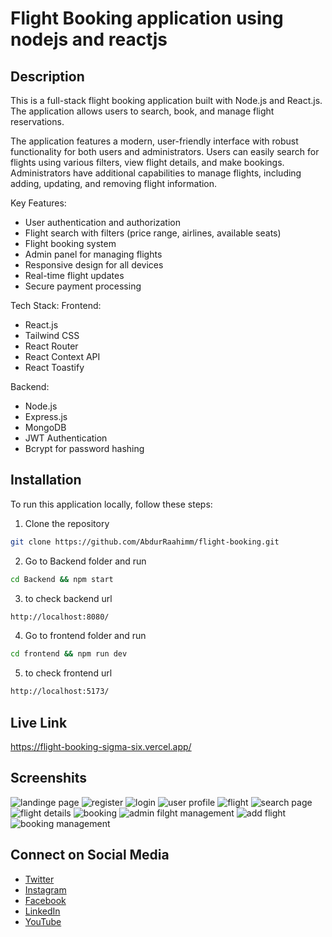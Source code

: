 # Flight Booking application using nodejs and reactjs

## Description
This is a full-stack flight booking application built with Node.js and React.js. The application allows users to search, book, and manage flight reservations.

The application features a modern, user-friendly interface with robust functionality for both users and administrators. Users can easily search for flights using various filters, view flight details, and make bookings. Administrators have additional capabilities to manage flights, including adding, updating, and removing flight information.


Key Features:
- User authentication and authorization
- Flight search with filters (price range, airlines, available seats)
- Flight booking system
- Admin panel for managing flights
- Responsive design for all devices
- Real-time flight updates
- Secure payment processing

Tech Stack:
Frontend:
- React.js
- Tailwind CSS
- React Router
- React Context API
- React Toastify

Backend:
- Node.js
- Express.js
- MongoDB
- JWT Authentication
- Bcrypt for password hashing



## Installation
To run this application locally, follow these steps:

1. Clone the repository
```bash
git clone https://github.com/AbdurRaahimm/flight-booking.git
```
2. Go to Backend folder and run
```bash
cd Backend && npm start
```
3. to check backend url 
```bash
http://localhost:8080/
```
4. Go to frontend folder and run
```bash
cd frontend && npm run dev
```
5. to check frontend url 
```bash
http://localhost:5173/
```

## Live Link
https://flight-booking-sigma-six.vercel.app/

## Screenshits
![landinge page](./images/image.png)
![register](./images/image-6.png)
![login](./images/image-7.png)
![user profile](./images/image-8.png)
![flight](./images/image-1.png)
![search page](./images/image-5.png)
![flight details](./images/image-2.png)
![booking](./images/image-3.png)
![admin filght management](./images/image-4.png)
![add flight](./images/image-9.png)
![booking management](./images/image-10.png)


## Connect on Social Media
- [Twitter](https://twitter.com/AbdurRahim4G)
- [Instagram](https://www.instagram.com/abdurrahim4g/)
- [Facebook](https://www.facebook.com/Rahim72446)
- [LinkedIn](https://www.linkedin.com/in/abdur-rahim4g/)
- [YouTube](https://youtube.com/@AbdurRahimm)
